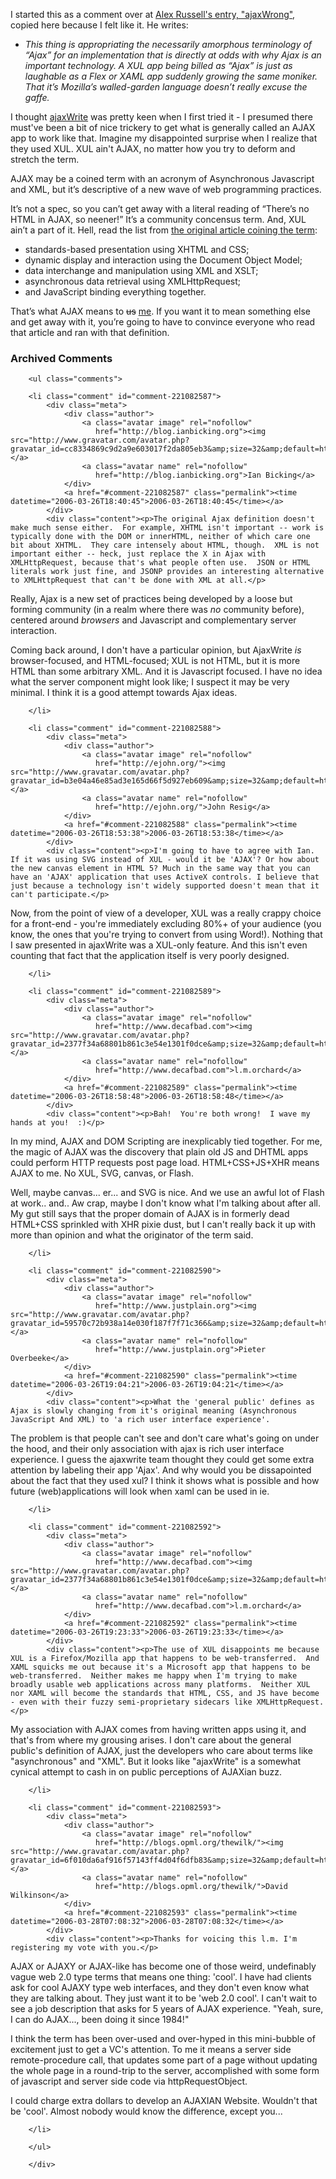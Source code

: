  <p>I started this as a comment over at <a href="http://alex.dojotoolkit.org/?p=551">Alex Russell's entry, "ajaxWrong"</a>, copied here because I felt like it.  He writes:</p>
     <ul>
     <li>
     <span><i>This thing is appropriating the necessarily amorphous terminology of &#8220;Ajax&#8221; for an implementation that is directly at odds with why Ajax is an important technology. A XUL app being billed as &#8220;Ajax&#8221; is just as laughable as a Flex or XAML app suddenly growing the same moniker. That it&#8217;s Mozilla&#8217;s walled-garden language doesn&#8217;t really excuse the gaffe.</i></span>
     </li>
     </ul>
 <p>I thought <a href="http://www.linspire.com/ajaxwrite.php">ajaxWrite</a> was pretty keen when I first tried it - I presumed there must've been a bit of nice trickery to get what is generally called an AJAX app to work like that.  Imagine my disappointed surprise when I realize that they used XUL.  XUL ain't AJAX, no matter how you try to deform and stretch the term.</p>
 <p>AJAX may be a coined term with an acronym of Asynchronous Javascript and XML, but it&#8217;s descriptive of a new wave of web programming practices.</p>
 <p>It&#8217;s not a spec, so you can&#8217;t get away with a literal reading of &#8220;There&#8217;s no HTML in AJAX, so neener!&#8221; It&#8217;s a community concensus term. And, XUL ain&#8217;t a part of it. Hell, read the list from <a href="http://adaptivepath.com/publications/essays/archives/000385.php">the original article coining the term</a>:</p>
     <ul>
     <li>
     <span>standards-based presentation using XHTML and CSS;</span>
     </li>
     <li>
     <span>dynamic display and interaction using the Document Object Model;</span>
     </li>
     <li>
     <span>data interchange and manipulation using XML and XSLT;</span>
     </li>
     <li>
     <span>asynchronous data retrieval using XMLHttpRequest;</span>
     </li>
     <li>
     <span>and JavaScript binding everything together.</span>
     </li>
     </ul>
 <p>That&#8217;s what AJAX means to <del>us</del> <ins>me</ins>. If you want it to mean something else and get away with it, you&#8217;re going to have to convince everyone who read that article and ran with that definition.</p>

<div id="comments" class="comments archived-comments">
            <h3>Archived Comments</h3>
            
        <ul class="comments">
            
        <li class="comment" id="comment-221082587">
            <div class="meta">
                <div class="author">
                    <a class="avatar image" rel="nofollow" 
                       href="http://blog.ianbicking.org"><img src="http://www.gravatar.com/avatar.php?gravatar_id=cc8334869c9d2a9e603017f2da805eb3&amp;size=32&amp;default=http://mediacdn.disqus.com/1320279820/images/noavatar32.png"/></a>
                    <a class="avatar name" rel="nofollow" 
                       href="http://blog.ianbicking.org">Ian Bicking</a>
                </div>
                <a href="#comment-221082587" class="permalink"><time datetime="2006-03-26T18:40:45">2006-03-26T18:40:45</time></a>
            </div>
            <div class="content"><p>The original Ajax definition doesn't make much sense either.  For example, XHTML isn't important -- work is typically done with the DOM or innerHTML, neither of which care one bit about XHTML.  They care intensely about HTML, though.  XML is not important either -- heck, just replace the X in Ajax with XMLHttpRequest, because that's what people often use.  JSON or HTML literals work just fine, and JSONP provides an interesting alternative to XMLHttpRequest that can't be done with XML at all.</p>

<p>Really, Ajax is a new set of practices being developed by a loose but forming community (in a realm where there was <em>no</em> community before), centered around <em>browsers</em> and Javascript and complementary server interaction.</p>

<p>Coming back around, I don't have a particular opinion, but AjaxWrite <em>is</em> browser-focused, and HTML-focused; XUL is not HTML, but it is more HTML than some arbitrary XML.  And it is Javascript focused.  I have no idea what the server component might look like; I suspect it may be very minimal.  I think it is a good attempt towards Ajax ideas.</p></div>
            
        </li>
    
        <li class="comment" id="comment-221082588">
            <div class="meta">
                <div class="author">
                    <a class="avatar image" rel="nofollow" 
                       href="http://ejohn.org/"><img src="http://www.gravatar.com/avatar.php?gravatar_id=b3e04a46e85ad3e165d66f5d927eb609&amp;size=32&amp;default=http://mediacdn.disqus.com/1320279820/images/noavatar32.png"/></a>
                    <a class="avatar name" rel="nofollow" 
                       href="http://ejohn.org/">John Resig</a>
                </div>
                <a href="#comment-221082588" class="permalink"><time datetime="2006-03-26T18:53:38">2006-03-26T18:53:38</time></a>
            </div>
            <div class="content"><p>I'm going to have to agree with Ian.  If it was using SVG instead of XUL - would it be 'AJAX'? Or how about the new canvas element in HTML 5? Much in the same way that you can have an 'AJAX' application that uses ActiveX controls. I believe that just because a technology isn't widely supported doesn't mean that it can't participate.</p>

<p>Now, from the point of view of a developer, XUL was a really crappy choice for a front-end - you're immediately excluding 80%+ of your audience (you know, the ones that you're trying to convert from using Word!). Nothing that I saw presented in ajaxWrite was a XUL-only feature. And this isn't even counting that fact that the application itself is very poorly designed.</p></div>
            
        </li>
    
        <li class="comment" id="comment-221082589">
            <div class="meta">
                <div class="author">
                    <a class="avatar image" rel="nofollow" 
                       href="http://www.decafbad.com"><img src="http://www.gravatar.com/avatar.php?gravatar_id=2377f34a68801b861c3e54e1301f0dce&amp;size=32&amp;default=http://mediacdn.disqus.com/1320279820/images/noavatar32.png"/></a>
                    <a class="avatar name" rel="nofollow" 
                       href="http://www.decafbad.com">l.m.orchard</a>
                </div>
                <a href="#comment-221082589" class="permalink"><time datetime="2006-03-26T18:58:48">2006-03-26T18:58:48</time></a>
            </div>
            <div class="content"><p>Bah!  You're both wrong!  I wave my hands at you!  :)</p>

<p>In my mind, AJAX and DOM Scripting are inexplicably tied together.  For me, the magic of AJAX was the discovery that plain old JS and DHTML apps could perform HTTP requests post page load.  HTML+CSS+JS+XHR means AJAX to me.  No XUL, SVG, canvas, or Flash.  </p>

<p>Well, maybe canvas...  er... and SVG is nice.  And we use an awful lot of Flash at work.. and..  Aw crap, maybe I don't know what I'm talking about after all.  My gut still says that the proper domain of AJAX is in formerly dead HTML+CSS sprinkled with XHR pixie dust, but I can't really back it up with more than opinion and what the originator of the term said.</p></div>
            
        </li>
    
        <li class="comment" id="comment-221082590">
            <div class="meta">
                <div class="author">
                    <a class="avatar image" rel="nofollow" 
                       href="http://www.justplain.org"><img src="http://www.gravatar.com/avatar.php?gravatar_id=59570c72b938a14e030f187f7f71c366&amp;size=32&amp;default=http://mediacdn.disqus.com/1320279820/images/noavatar32.png"/></a>
                    <a class="avatar name" rel="nofollow" 
                       href="http://www.justplain.org">Pieter Overbeeke</a>
                </div>
                <a href="#comment-221082590" class="permalink"><time datetime="2006-03-26T19:04:21">2006-03-26T19:04:21</time></a>
            </div>
            <div class="content"><p>What the 'general public' defines as Ajax is slowly changing from it's original meaning (Asynchronous JavaScript And XML) to 'a rich user interface experience'.
The problem is that people can't see and don't care what's going on under the hood, and their only association with ajax is rich user interface experience. 
I guess the ajaxwrite team thought they could get some extra attention by labeling their app 'Ajax'. And why would you be dissapointed about the fact that they used xul? I think it shows what is possible and how future (web)applications will look when xaml can be used in ie.</p></div>
            
        </li>
    
        <li class="comment" id="comment-221082592">
            <div class="meta">
                <div class="author">
                    <a class="avatar image" rel="nofollow" 
                       href="http://www.decafbad.com"><img src="http://www.gravatar.com/avatar.php?gravatar_id=2377f34a68801b861c3e54e1301f0dce&amp;size=32&amp;default=http://mediacdn.disqus.com/1320279820/images/noavatar32.png"/></a>
                    <a class="avatar name" rel="nofollow" 
                       href="http://www.decafbad.com">l.m.orchard</a>
                </div>
                <a href="#comment-221082592" class="permalink"><time datetime="2006-03-26T19:23:33">2006-03-26T19:23:33</time></a>
            </div>
            <div class="content"><p>The use of XUL disappoints me because XUL is a Firefox/Mozilla app that happens to be web-transferred.  And XAML squicks me out because it's a Microsoft app that happens to be web-transferred.  Neither makes me happy when I'm trying to make broadly usable web applications across many platforms.  Neither XUL nor XAML will become the standards that HTML, CSS, and JS have become - even with their fuzzy semi-proprietary sidecars like XMLHttpRequest.</p>

<p>My association with AJAX comes from having written apps using it, and that's from where my grousing arises.  I don't care about the general public's definition of AJAX, just the developers who care about terms like "asynchronous" and "XML".  But it looks like "ajaxWrite" is a somewhat cynical attempt to cash in on public perceptions of AJAXian buzz.</p></div>
            
        </li>
    
        <li class="comment" id="comment-221082593">
            <div class="meta">
                <div class="author">
                    <a class="avatar image" rel="nofollow" 
                       href="http://blogs.opml.org/thewilk/"><img src="http://www.gravatar.com/avatar.php?gravatar_id=6f010da6af916f57143ff4d04f6dfb83&amp;size=32&amp;default=http://mediacdn.disqus.com/1320279820/images/noavatar32.png"/></a>
                    <a class="avatar name" rel="nofollow" 
                       href="http://blogs.opml.org/thewilk/">David Wilkinson</a>
                </div>
                <a href="#comment-221082593" class="permalink"><time datetime="2006-03-28T07:08:32">2006-03-28T07:08:32</time></a>
            </div>
            <div class="content"><p>Thanks for voicing this l.m. I'm registering my vote with you.</p>

<p>AJAX or AJAXY or AJAX-like has become one of those weird, undefinably vague web 2.0 type terms that means one thing: 'cool'.  I have had clients ask for cool AJAXY type web interfaces, and they don't even know what they are talking about. They just want it to be 'web 2.0 cool'. I can't wait to see a job description that asks for 5 years of AJAX experience. "Yeah, sure, I can do AJAX..., been doing it since 1984!"</p>

<p>I think the term has been over-used and over-hyped in this mini-bubble of excitement just to get a VC's attention. To me it means a server side remote-procedure call, that updates some part of a page without updating the whole page in a round-trip to the server, accomplished with some form of javascript and server side code via httpRequestObject.</p>

<p>I could charge extra dollars to develop an AJAXIAN Website. Wouldn't that be 'cool'. Almost nobody would know the difference, except you...</p></div>
            
        </li>
    
        </ul>
    
        </div>
    